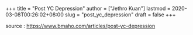 +++
title = "Post YC Depression"
author = ["Jethro Kuan"]
lastmod = 2020-03-08T00:26:02+08:00
slug = "post_yc_depression"
draft = false
+++

source
: <https://www.bmaho.com/articles/post-yc-depression>

